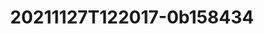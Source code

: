 ---
title: 20211127T122017-0b158434
takenAt: 2021-11-27T12:20:17.000Z
license: CC BY-ND 4.0
url: >-
  //images.ctfassets.net/bncv3c2gt878/2LZNatOUarK6EFI35qV2t/6da519439f4818aeee8335729db2e23f/IMG_20211127_121917-01
size: 5329417
image:
  width: 3072
  height: 4096
geo:
  lat: 50.053796
  lng: 19.934158
contentType: image/jpeg
mediaInfo:
  Image:
    Make: OnePlus
    Model: LE2123
    Orientation: 1
    XResolution:
      - 72
    YResolution:
      - 72
    ResolutionUnit: 2
    Software: Snapseed 2.0
    DateTime: 2021:11:27 13:20:17
    YCbCrPositioning: 1
    ExifTag: 210
    GPSTag: 694
  Photo:
    ExposureTime:
      - 0.00009338812103100486
    FNumber:
      - 2.2
    ExposureProgram: 0
    ISOSpeedRatings: 125
    ExifVersion: '2.2'
    DateTimeOriginal: 2021:11:27 12:19:17
    DateTimeDigitized: 2021:11:27 12:19:17
    ComponentsConfiguration: 1 2 3 0
    ApertureValue:
      - 2.27
    ExposureBiasValue:
      - 0
    MaxApertureValue:
      - 2.27
    MeteringMode: 5
    LightSource: 0
    Flash: 16
    FocalLength:
      - 3.5
    UserComment: charset=InvalidCharsetId 0
    SubSecTime: '492000'
    SubSecTimeOriginal: '492000'
    SubSecTimeDigitized: '492000'
    FlashpixVersion: 49 46 48 0
    ColorSpace: 1
    PixelXDimension: 3072
    PixelYDimension: 4096
    SensingMethod: 0
    SceneType: '0'
    ExposureMode: 0
    WhiteBalance: 0
    FocalLengthIn35mmFilm: 0
    SceneCaptureType: 0
  GPSInfo:
    GPSLatitudeRef: 'N'
    GPSLatitude:
      - 50.053796
      - 0
      - 0
    GPSLongitudeRef: E
    GPSLongitude:
      - 19.934158
      - 0
      - 0
    GPSAltitudeRef: '0'
    GPSAltitude:
      - 263.899
    GPSTimeStamp:
      - 11
      - 19
      - 17
    GPSDateStamp: '2021:11:27'
---